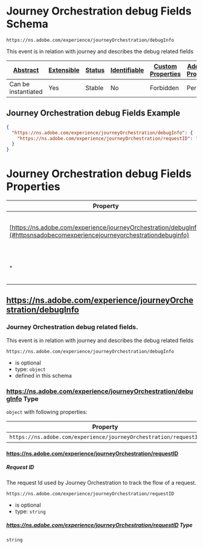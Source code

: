 
# Journey Orchestration debug Fields Schema

```
https://ns.adobe.com/experience/journeyOrchestration/debugInfo
```

This event is in relation with journey and describes the debug related fields

| [Abstract](../../../../abstract.md) | [Extensible](../../../../extensions.md) | [Status](../../../../status.md) | [Identifiable](../../../../id.md) | [Custom Properties](../../../../extensions.md) | [Additional Properties](../../../../extensions.md) | Defined In |
|-------------------------------------|-----------------------------------------|---------------------------------|-----------------------------------|------------------------------------------------|----------------------------------------------------|------------|
| Can be instantiated | Yes | Stable | No | Forbidden | Permitted | [adobe/experience/journeyOrchestration/journeyOrchestrationDebugInfo.schema.json](adobe/experience/journeyOrchestration/journeyOrchestrationDebugInfo.schema.json) |

## Journey Orchestration debug Fields Example
```json
{
  "https://ns.adobe.com/experience/journeyOrchestration/debugInfo": {
    "https://ns.adobe.com/experience/journeyOrchestration/requestID": "b6074f45-7e7e-4680-be94-cccb5fb93c4f"
  }
}
```

# Journey Orchestration debug Fields Properties

| Property | Type | Required | Defined by |
|----------|------|----------|------------|
| [https://ns.adobe.com/experience/journeyOrchestration/debugInfo](#httpsnsadobecomexperiencejourneyorchestrationdebuginfo) | `object` | Optional | Journey Orchestration debug Fields (this schema) |
| `*` | any | Additional | this schema *allows* additional properties |

## https://ns.adobe.com/experience/journeyOrchestration/debugInfo
### Journey Orchestration debug related fields.

This event is in relation with journey and describes the debug related fields

`https://ns.adobe.com/experience/journeyOrchestration/debugInfo`
* is optional
* type: `object`
* defined in this schema

### https://ns.adobe.com/experience/journeyOrchestration/debugInfo Type


`object` with following properties:


| Property | Type | Required |
|----------|------|----------|
| `https://ns.adobe.com/experience/journeyOrchestration/requestID`| string | Optional |



#### https://ns.adobe.com/experience/journeyOrchestration/requestID
##### Request ID

The request Id used by Journey Orchestration to track the flow of a request.

`https://ns.adobe.com/experience/journeyOrchestration/requestID`
* is optional
* type: `string`

##### https://ns.adobe.com/experience/journeyOrchestration/requestID Type


`string`










